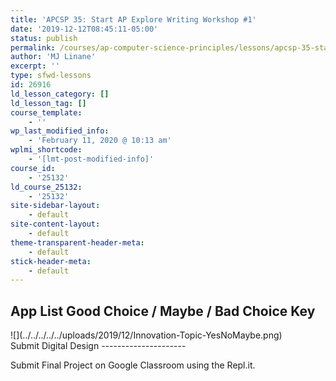 ```yaml
---
title: 'APCSP 35: Start AP Explore Writing Workshop #1'
date: '2019-12-12T08:45:11-05:00'
status: publish
permalink: /courses/ap-computer-science-principles/lessons/apcsp-35-start-ap-explore-writing-workshop-1
author: 'MJ Linane'
excerpt: ''
type: sfwd-lessons
id: 26916
ld_lesson_category: []
ld_lesson_tag: []
course_template:
    - ''
wp_last_modified_info:
    - 'February 11, 2020 @ 10:13 am'
wplmi_shortcode:
    - '[lmt-post-modified-info]'
course_id:
    - '25132'
ld_course_25132:
    - '25132'
site-sidebar-layout:
    - default
site-content-layout:
    - default
theme-transparent-header-meta:
    - default
stick-header-meta:
    - default
---
```

App List Good Choice / Maybe / Bad Choice Key
---------------------------------------------

<div class="wp-block-image">![](../../../../../uploads/2019/12/Innovation-Topic-YesNoMaybe.png)</div>Submit Digital Design
---------------------

Submit Final Project on Google Classroom using the Repl.it.